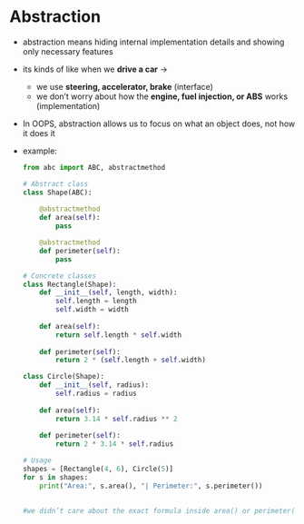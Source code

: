 # Abstraction

- abstraction means hiding internal implementation details and showing only necessary features
- its kinds of like when we **drive a car** →
    - we use **steering, accelerator, brake** (interface)
    - we don’t worry about how the **engine, fuel injection, or ABS** works (implementation)
- In OOPS, abstraction allows us to focus on what an object does, not how it does it
- example:
    
    ```python
    from abc import ABC, abstractmethod
    
    # Abstract class
    class Shape(ABC):
        
        @abstractmethod
        def area(self):
            pass
    
        @abstractmethod
        def perimeter(self):
            pass
    
    # Concrete classes
    class Rectangle(Shape):
        def __init__(self, length, width):
            self.length = length
            self.width = width
        
        def area(self):
            return self.length * self.width
        
        def perimeter(self):
            return 2 * (self.length + self.width)
    
    class Circle(Shape):
        def __init__(self, radius):
            self.radius = radius
        
        def area(self):
            return 3.14 * self.radius ** 2
        
        def perimeter(self):
            return 2 * 3.14 * self.radius
    
    # Usage
    shapes = [Rectangle(4, 6), Circle(5)]
    for s in shapes:
        print("Area:", s.area(), "| Perimeter:", s.perimeter())
        
        
    #we didn’t care about the exact formula inside area() or perimeter() when using shapes.
    ```